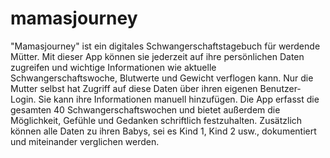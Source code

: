 # mamasjourney 
"Mamasjourney" ist ein digitales Schwangerschaftstagebuch für werdende Mütter. Mit dieser App können sie jederzeit auf ihre persönlichen Daten zugreifen und wichtige Informationen wie aktuelle Schwangerschaftswoche, Blutwerte und Gewicht verflogen kann. Nur die Mutter selbst hat Zugriff auf diese Daten über ihren eigenen Benutzer-Login. Sie kann ihre Informationen manuell hinzufügen.
Die App erfasst die gesamten 40 Schwangerschaftswochen und bietet außerdem die Möglichkeit, Gefühle und Gedanken schriftlich festzuhalten. Zusätzlich können alle Daten zu ihren Babys, sei es Kind 1, Kind 2 usw., dokumentiert und miteinander verglichen werden.
